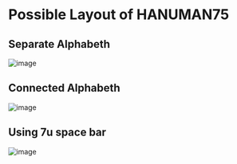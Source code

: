 # Possible Layout of HANUMAN75

## Separate Alphabeth

![image](https://user-images.githubusercontent.com/72374465/173518729-8c62a76c-5afb-4464-8bb1-5f8c7353b57a.png)


## Connected Alphabeth

![image](https://user-images.githubusercontent.com/72374465/173518821-6c2673d0-cd07-4073-b3c3-25734d923e09.png)


## Using 7u space bar

![image](https://user-images.githubusercontent.com/72374465/173518919-f8263983-b4aa-44e6-819a-c5a92f42a454.png)
